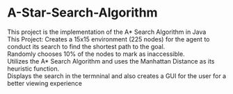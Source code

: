 # A-Star-Search-Algorithm
<html>
This project is the implementation of the A* Search Algorithm in Java</br>
This Project: Creates a 15x15 environment (225 nodes) for the agent to conduct its search to find the shortest path to the goal.</br>
              Randomly chooses 10% of the nodes to mark as inaccessible.</br>
              Utilizes the A* Search Algorithm and uses the Manhattan Distance as its heuristic function. </br>
              Displays the search in the termninal and also creates a GUI for the user for a better viewing experience</br>
</html>                    


